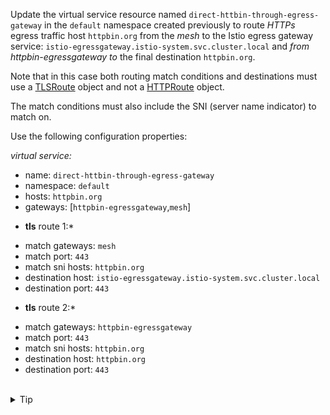 Update the virtual service resource named `direct-httbin-through-egress-gateway`
in the `default` namespace created previously to route *HTTPs* egress traffic host `httpbin.org` from
the *mesh* to the Istio egress gateway service: `istio-egressgateway.istio-system.svc.cluster.local` and
*from* *httpbin-egressgateway* *to* the final destination `httpbin.org`.


Note that in this case both routing match conditions and destinations must use a 
[TLSRoute](https://istio.io/latest/docs/reference/config/networking/virtual-service/#TLSRoute) object
and not a [HTTPRoute](https://istio.io/latest/docs/reference/config/networking/virtual-service/#HTTPRoute) object.

The match conditions must also include the SNI (server name indicator) to match on.

Use the following configuration properties:

*virtual service:*
- name: `direct-httbin-through-egress-gateway`
- namespace: `default`
- hosts: `httpbin.org`
- gateways: \[`httpbin-egressgateway`,`mesh`\]

* **tls** route 1:*
- match gateways: `mesh`
- match port: `443`
- match sni hosts: `httpbin.org`
- destination host: `istio-egressgateway.istio-system.svc.cluster.local`
- destination port: `443`

* **tls** route 2:*
- match gateways: `httpbin-egressgateway`
- match port: `443`
- match sni hosts: `httpbin.org`
- destination host: `httpbin.org`
- destination port: `443`


<br>
<details><summary>Tip</summary>

```plain
apiVersion: networking.istio.io/v1alpha3
kind: VirtualService
metadata:
  name: // TODO
spec:
  hosts:
  - // TODO
  gateways:
  - // TODO
  - // TODO
  tls:
  - match:
    - gateways:
      - // TODO
      port: // TODO
      sniHosts:
      - // TODO
    route:
    - destination:
        host: // TODO
        port:
          number: // TODO
  - match:
    - gateways:
      - // TODO
      port: // TODO
      sniHosts:
      - // TODO
    route:
    - destination:
        host: // TODO
        port:
          number: // TODO
```{{copy}}
</details>

<br>
<details><summary>Solution</summary>

```plain
apiVersion: networking.istio.io/v1alpha3
kind: VirtualService
metadata:
  name: direct-httbin-through-egress-gateway
spec:
  hosts:
  - httpbin.org
  gateways:
  - mesh
  - httpbin-egressgateway
  tls:
  - match:
    - gateways:
      - mesh
      port: 443
      sniHosts:
      - httpbin.org
    route:
    - destination:
        host: istio-egressgateway.istio-system.svc.cluster.local
        port:
          number: 443
  - match:
    - gateways:
      - httpbin-egressgateway
      port: 443
      sniHosts:
      - httpbin.org
    route:
    - destination:
        host: httpbin.org
        port:
          number: 443
```{{copy}}
</details>